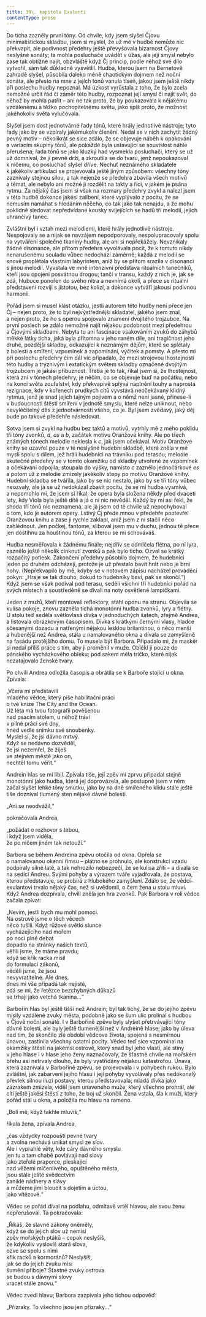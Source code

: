 ```yaml
---
title: 39\. kapitola Exulanti
contentType: prose
---
```


<section>

Do ticha zazněly první tóny. Od chvíle, kdy jsem slyšel Čjovu minimalistickou skladbu, jsem si myslel, že už mě v hudbě nemůže nic překvapit, ale podivnost předehry ještě převyšovala bizarnost Čjovy neslyšné sonáty; ta mohla posluchače uvádět v úžas, ale její smysl nebylo zase tak obtížné najít, obzvláště když Čj princip, podle něhož své dílo vytvořil, sám tak důkladně vysvětlil. Hudba, kterou jsem na Bernetově zahradě slyšel, působila daleko méně chaotickým dojmem než noční sonáta, ale přesto na mne z jejích tónů vanula tíseň, jakou jsem ještě nikdy při poslechu hudby nepoznal. Má úzkost vyrůstala z toho, že bylo zcela nemožné určit řád či záměr této hudby, rozpoznat její smysl či najít svět, do něhož by mohla patřit – ani ne tak proto, že by poukazovala k nějakému vzdálenému a těžko pochopitelnému světu, jako spíš proto, že možnost jakéhokoliv světa vylučovala.

Slyšel jsem dost jednotvárné řady tónů, které hrály jednotlivé nástroje; tyto řady jako by se vzpíraly jakémukoliv členění. Nedal se v nich zachytit žádný pevný motiv – několikrát se sice zdálo, že se objevuje náběh k opakování a variacím skupiny tónů, ale pokaždé byla ustavující se souvislost náhle přerušena; řada tónů se jako kluzký had vysmekla posluchači, který se už už domníval, že ji pevně drží, a zkroutila se do tvaru, jenž nepoukazoval k ničemu, co posluchač slyšel dříve. Nechuť neznámého skladatele k jakékoliv artikulaci se projevovala ještě jiným způsobem: všechny tóny zaznívaly stejnou silou, a tak nejenže se předehra zbavila všech motivů a témat, ale nebylo ani možné ji rozdělit na takty a říci, v jakém je psána rytmu. Za nějaký čas jsem si však na rozmary předehry zvykl a nalezl jsem v této hudbě dokonce jakési zalíbení, které vyplývalo z pocitu, že se nemusím namáhat s hledáním něčeho, co tak jako tak nenajdu, a že mohu poklidně sledovat nepředvídané kousky svíjejících se hadů tří melodií, jejich uhrančivý tanec.

Zvláštní byl i vztah mezi melodiemi, které hrály jednotlivé nástroje. Nespojovaly se a nijak se navzájem nepodporovaly, nespolupracovaly spolu na vytváření společné tkaniny hudby, ale ani si nepřekážely. Nevznikaly žádné disonance, ale přitom předehra vyvolávala pocit, že k tomuto nikdy nenarušenému souladu vůbec nedochází záměrně; každá z melodií se snově proplétala vlastním labyrintem, aniž by se přitom srazila v disonanci s jinou melodií. Vyvstala ve mně intenzivní představa rituálních tanečníků, kteří jsou opojeni posvátnou drogou; tančí v transu, každý z nich je, jak se zdá, hluboce ponořen do svého nitra a nevnímá okolí, a přece se rituální představení rozvíjí s jistotou, bez kolizí, a dokonce vytváří jakousi podivnou harmonii.

Pořád jsem si musel klást otázku, jestli autorem této hudby není přece jen Čj – nejen proto, že to byl nejvýstřednější skladatel, jakého jsem znal, a nejen proto, že ho s operou spojovalo znamení dvojitého trojzubce. Na první poslech se zdálo nemožné najít nějakou podobnost mezi předehrou a Čjovými skladbami. Nebyla tu ani fascinace vsakováním zvuků do záhybů měkké látky ticha, jaká byla přítomna v jeho raném díle, ani tragičnost jeho druhé, pozdější skladby, odkazující k neznámým dějům, které se splétaly z bolesti a smíření, vzpomínek a zapomínání, výčitek a pomsty. A přesto mi při poslechu předehry čím dál víc připadalo, že mezi strojovou lhostejností této hudby a trýznivým i extatickým světem skladby označené dvojitým trojzubcem je jakási příbuznost. Třeba je to tak, říkal jsem si, že lhostejnost, která zní v tónech předehry, je něčím, co se objevuje buď na počátku, nebo na konci světa zoufalství, kdy překvapivě splývá naplnění touhy a naprostá rezignace, kdy v kořenech prudkých citů vyvstává neočekávaný klidný rytmus, jenž je snad jejich tajným pojivem a o němž není jasné, přinese-li v budoucnosti štěstí smíření v jednotě smyslu, které nelze uniknout, nebo nevyléčitelný děs z jednotvárnosti všeho, co je. Byl jsem zvědavý, jaký děj bude po takové předehře následovat.

Sotva jsem si zvykl na hudbu bez taktů a motivů, vytrhly mě z mého poklidu tři tóny zvonků, _d_, _as_ a _b_, začátek motivu Oranžové knihy. Ale po třech známých tónech melodie neklesla k _c_, jak jsem očekával. Motiv Oranžové knihy se uzavřel pouze v té neslyšné hudební skladbě, která zněla v mé mysli spolu s dílem, jež hráli hudebníci na trávníku pod terasou; melodie skutečné předehry se v tomto okamžiku od skladby utvořené ze vzpomínek a očekávání odpojila; stoupala do výšky, namísto _c_ zaznělo jednočárkové _es_ a potom už z melodie zmizely jakékoliv stopy po motivu Oranžové knihy. Hudební skladba se tvářila, jako by se nic nestalo, jako by se tři tóny vůbec neozvaly, ale já se už nedokázal zbavit pocitu, že se mi hudba vysmívá, a nepomohlo mi, že jsem si říkal, že opera byla složena někdy před dvaceti lety, kdy Viola byla ještě dítě a já o ní nic nevěděl. Každý by mi asi řekl, že shoda tří tónů nic neznamená, ale já jsem od té chvíle už nepochyboval o tom, kdo je autorem opery. Lstivý Čj přede mnou v předehře pootevřel Oranžovou knihu a zase ji rychle zaklapl, aniž jsem z ní stačil něco zahlédnout. Jen počkej, fantome, sliboval jsem mu v duchu, jednou tě přece jen dostihnu za houštinou tónů, za kterou se mi schováváš.

Hudba nesměřovala k žádnému finále; nejdřív se odmlčela flétna, po ní lyra, zaznělo ještě několik cinknutí zvonků a pak bylo ticho. Ozval se krátký rozpačitý potlesk. Zakončení předehry působilo dojmem, že hudebníci jeden po druhém odcházejí, protože je už přestalo bavit hrát nebo je brní nohy. (Nepřekvapilo by mě, kdyby se v notovém zápisu nacházel prováděcí pokyn: „Hraje se tak dlouho, dokud to hudebníky baví, pak se skončí.“) Když jsem se však podíval pod terasu, seděli všichni tři hudebníci pořád na svých místech a soustředěně se dívali na noty osvětlené lampičkami.

Jeden z mužů, kteří montovali reflektory, stáhl oponu na stranu. Objevila se kulisa pokoje, znovu zazněla tichá monotónní hudba zvonků, lyry a flétny. U stolu teď seděla světlovlasá dívka v jednoduchých šatech, zřejmě Andrea, a listovala obrázkovým časopisem. Dívka s krátkými černými vlasy, hladce sčesanými dozadu a natřenými nějakou lesklou brilantinou, o něco menší a hubenější než Andrea, stála u namalovaného okna a dívala se zamyšleně na fasádu protějšího domu. To musela být Barbora. Připadalo mi, že maskér si nedal příliš práce s tím, aby ji proměnil v muže. Oblékl ji pouze do pánského vycházkového obleku; pod sakem měla tričko, které nijak nezatajovalo ženské tvary.

Po chvíli Andrea odložila časopis a obrátila se k Barboře stojící u okna. Zpívala:

</section>

<section>

„Včera mi představili  
mladého vědce, který píše habilitační práci  
o tvé knize The City and the Ocean.  
Už léta má tvou fotografii pověšenou  
nad psacím stolem, u něhož tráví  
v pilné práci své dny,  
hned vedle snímku své snoubenky.  
Myslel si, že jsi dávno mrtvý.  
Když se nedávno dozvěděl,  
že jsi nezemřel, že žiješ  
ve stejném městě jako on,  
nechtěl tomu věřit.“

</section>

<section>

Andrein hlas se mi líbil. Zpívala tiše, její zpěv mi zprvu připadal stejně monotónní jako hudba, která jej doprovázela, ale postupně jsem v něm začal slyšet lehké tóny smutku, jako by na dně smířeného klidu stále ještě tiše dozníval tlumený sten nějaké dávné bolesti.

</section>

<section>

„Ani se neodvážil,“

</section>

<section>

pokračovala Andrea,

</section>

<section>

„požádat o rozhovor s tebou,  
i když jsem viděla,  
že po ničem jiném tak netouží.“

</section>

<section>

Barbora se během Andreina zpěvu otočila od okna. Opřela se o namalovanou okenní římsu – plátno se prohnulo, ale konstrukci vzadu podpíraly silné latě, a tak nehrozilo nebezpečí, že se kulisa zřítí – a dívala se na sedící Andreu. Svými pohyby a výrazem tváře vyjadřovala, že postava, kterou představuje, se probírá z hlubokého zamyšlení. Zdálo se, že vědci-exulantovi trvalo nějaký čas, než si uvědomil, o čem žena u stolu mluví. Když Andrea dozpívala, chvíli zněla jen hra zvonků. Pak Barbora v roli vědce začala zpívat:

</section>

<section>

„Nevím, jestli bych mu mohl pomoci.  
Na ostrově jsme o těch věcech  
něco tušili. Když růžové světlo slunce  
vycházejícího nad mořem  
po noci plné debat  
dopadlo na stránky našich textů,  
věřili jsme, že máme pravdu;  
když se křik racka mísil  
do formulací zákonů,  
věděli jsme, že jsou  
nevyvratitelné. Ale dnes,  
dnes mi vše připadá tak nejisté,  
zdá se mi, že řetězce bezchybných důkazů  
se trhají jako vetchá tkanina…“

</section>

<section>

Barbořin hlas byl ještě tišší než Andrein; byl tak tichý, že se do jejího zpěvu mísily vzdálené zvuky města, podobně jako se šum ulic prolínal s hudbou v Čjově noční sonátě. I v Barbořině zpěvu byly slyšet přetrvávající tóny dávné bolesti, ale byly ještě tlumenější než v Andreině hlase; jako by úleva nad tím, že skončilo zlé období vědcova života, spojená s nesmírnou únavou, zastínila všechny ostatní pocity. Vědec teď sice vzpomínal na okamžiky štěstí na jakémsi ostrově, který snad byl jeho vlastí, ale stíny v jeho hlase i v hlase jeho ženy naznačovaly, že šťastné chvíle na mořském břehu asi netrvaly dlouho, že byly vystřídány nějakou katastrofou. Únava, která zaznívala v Barbořině zpěvu, se projevovala i v pohybech rukou. Bylo zvláštní, jak zabarvení jejího hlasu i její pohyby vyvolávaly přes nedokonalý převlek silnou iluzi postavy, kterou představovala; mladá dívka jako zázrakem zmizela, viděl jsem unaveného muže, který všechno prohrál, ale cítí ještě jakési štěstí z toho, že boj už skončil. Žena vstala, šla k muži, který pořád stál u okna, a položila mu hlavu na rameno.

</section>

<section>

„Bolí mě, když takhle mluvíš,“

</section>

<section>

říkala žena, zpívala Andrea,

</section>

<section>

„čas vždycky rozpouští pevné tvary  
a zvolna nechává unikat smysl ze slov.  
Ale i vyprahlé věty, kde cáry dávného smyslu  
jen tu a tam chabě povlávají nad slovy  
jako zteřelé praporce, pleskající  
nad věžemi mlčenlivého, opuštěného města,  
jsou stále ještě svědectvím  
zaniklé nádhery a slávy  
a můžeme jimi bloudit s dojetím a úctou,  
jako vítězové.“

</section>

<section>

Vědec se pořád díval na podlahu, odmítavě vrtěl hlavou, ale svou ženu nepřerušoval. Ta pokračovala:

</section>

<section>

„Říkáš, že slavné zákony oněměly,  
když se do jejich slov už nemísí  
zpěv mořských ptáků – copak neslyšíš,  
že kdykoliv vyslovíš stará slova,  
ozve se spolu s nimi  
křik racků a kormoránů? Neslyšíš,  
jak se do jejich zvuku mísí  
šumění příboje? Šťastné zvuky ostrova  
se budou s dávnými slovy  
vracet stále znovu.“

</section>

<section>

Vědec zvedl hlavu; Barbora zazpívala jeho tichou odpověď:

</section>

<section>

„Přízraky. To všechno jsou jen přízraky…“

</section>
